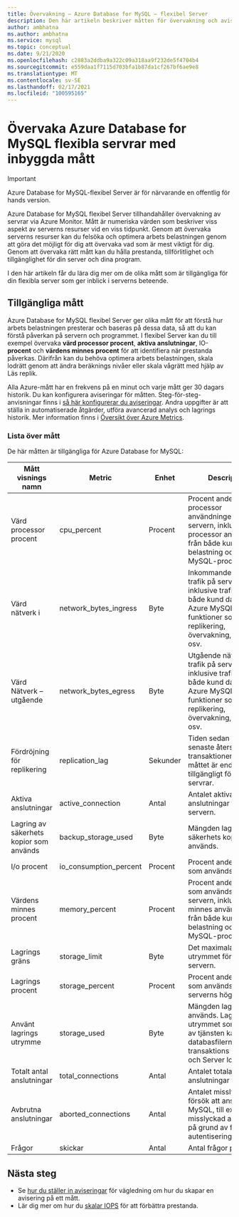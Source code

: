 ```yaml
---
title: Övervakning – Azure Database for MySQL – flexibel Server
description: Den här artikeln beskriver måtten för övervakning och avisering för Azure Database for MySQL flexibel Server, inklusive CPU, lagring och anslutnings statistik.
author: ambhatna
ms.author: ambhatna
ms.service: mysql
ms.topic: conceptual
ms.date: 9/21/2020
ms.openlocfilehash: c2883a2ddba9a322c09a318aa9f232de5f4704b4
ms.sourcegitcommit: e559daa1f7115d703bfa1b87da1cf267bf6ae9e8
ms.translationtype: MT
ms.contentlocale: sv-SE
ms.lasthandoff: 02/17/2021
ms.locfileid: "100595165"
---
```

# <a name="monitor-azure-database-for-mysql-flexible-servers-with-built-in-metrics"></a>Övervaka Azure Database for MySQL flexibla servrar med inbyggda mått

> [!IMPORTANT] 
> Azure Database for MySQL-flexibel Server är för närvarande en offentlig för hands version.

Azure Database for MySQL flexibel Server tillhandahåller övervakning av servrar via Azure Monitor. Mått är numeriska värden som beskriver viss aspekt av serverns resurser vid en viss tidpunkt. Genom att övervaka serverns resurser kan du felsöka och optimera arbets belastningen genom att göra det möjligt för dig att övervaka vad som är mest viktigt för dig. Genom att övervaka rätt mått kan du hålla prestanda, tillförlitlighet och tillgänglighet för din server och dina program.

I den här artikeln får du lära dig mer om de olika mått som är tillgängliga för din flexibla server som ger inblick i serverns beteende.

## <a name="available-metrics"></a>Tillgängliga mått

Azure Database for MySQL flexibel Server ger olika mått för att förstå hur arbets belastningen presterar och baseras på dessa data, så att du kan förstå påverkan på servern och programmet. I flexibel Server kan du till exempel övervaka **värd processor procent**, **aktiva anslutningar**, IO- **procent** och **värdens minnes procent** för att identifiera när prestanda påverkas. Därifrån kan du behöva optimera arbets belastningen, skala lodrätt genom att ändra beräknings nivåer eller skala vågrätt med hjälp av Läs replik.

Alla Azure-mått har en frekvens på en minut och varje mått ger 30 dagars historik. Du kan konfigurera aviseringar för måtten. Steg-för-steg-anvisningar finns i [så här konfigurerar du aviseringar](./how-to-alert-on-metric.md). Andra uppgifter är att ställa in automatiserade åtgärder, utföra avancerad analys och lagrings historik. Mer information finns i [Översikt över Azure Metrics](../../azure-monitor/data-platform.md).

### <a name="list-of-metrics"></a>Lista över mått
De här måtten är tillgängliga för Azure Database for MySQL:

|Mått visnings namn|Metric|Enhet|Description|
|---|---|---|---|
|Värd processor procent|cpu_percent|Procent|Procent andelen av processor användningen på servern, inklusive processor användning från både kund arbets belastning och Azure MySQL-processer|
|Värd nätverk i |network_bytes_ingress|Byte|Inkommande nätverks trafik på servern, inklusive trafik från både kund databas och Azure MySQL-funktioner som replikering, övervakning, loggar osv.|
|Värd Nätverk – utgående|network_bytes_egress|Byte|Utgående nätverks trafik på servern, inklusive trafik från både kund databas och Azure MySQL-funktioner som replikering, övervakning, loggar osv.|
|Fördröjning för replikering|replication_lag|Sekunder|Tiden sedan den senaste återspelade transaktionen. Det här måttet är endast tillgängligt för replik servrar.|
|Aktiva anslutningar|active_connection|Antal|Antalet aktiva anslutningar till servern.|
|Lagring av säkerhets kopior som används|backup_storage_used|Byte|Mängden lagring av säkerhets kopior som används.|
|I/o procent|io_consumption_percent|Procent|Procent andelen av IO som används.|
|Värdens minnes procent|memory_percent|Procent|Procent andelen minne som används på servern, inklusive minnes användning från både kund arbets belastning och Azure MySQL-processer|
|Lagrings gräns|storage_limit|Byte|Det maximala lagrings utrymmet för den här servern.|
|Lagrings procent|storage_percent|Procent|Procent andelen lagring som används av serverns högsta värde.|
|Använt lagrings utrymme|storage_used|Byte|Mängden lagring som används. Lagrings utrymmet som används av tjänsten kan omfatta databasfilerna, transaktions loggarna och Server loggarna.|
|Totalt antal anslutningar|total_connections|Antal|Antalet totala anslutningar till servern|
|Avbrutna anslutningar|aborted_connections|Antal|Antalet misslyckade försök att ansluta till MySQL, till exempel misslyckad anslutning på grund av felaktiga autentiseringsuppgifter.|
|Frågor|skickar|Antal|Antal frågor per sekund|

## <a name="next-steps"></a>Nästa steg
- Se [hur du ställer in aviseringar](./how-to-alert-on-metric.md) för vägledning om hur du skapar en avisering på ett mått.
- Lär dig mer om hur du [skalar IOPS](./concepts/../concepts-compute-storage.md#iops) för att förbättra prestanda.